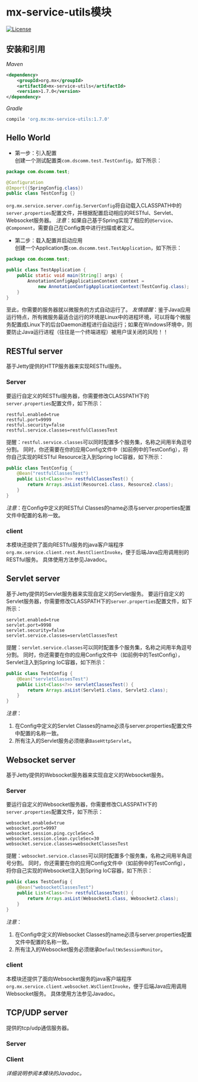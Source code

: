 # mx-service-utils模块
[![License](http://img.shields.io/:license-mit-blue.svg?style=flat)](http://doge.mit-license.org)

## 安装和引用
*Maven*
```xml
<dependency>
    <groupId>org.mx</groupId>
    <artifactId>mx-service-utils</artifactId>
    <version>1.7.0</version>
</dependency>
```
*Gradle*
```gradle
compile 'org.mx:mx-service-utils:1.7.0'
```

## Hello World
- 第一步：引入配置<br>
创建一个测试配置类`com.dscomm.test.TestConfig`，如下所示：
```java
package com.dscomm.test;

@Configuration
@Import({SpringConfig.class})
public class TestConfig {}
```
`org.mx.service.server.config.ServerConfig`将自动载入CLASSPATH中的`server.properties`配置文件，并根据配置启动相应的RESTful、Servlet、Websocket服务器。
*注意*：如果自己基于Spring实现了相应的`@Service`、`@Component`，需要自己在Config类中进行扫描或者定义。
- 第二步：载入配置并启动应用<br>
创建一个Application类`com.dscomm.test.TestApplication`，如下所示：
```java
package com.dscomm.test;

public class TestApplication {
    public static void main(String[] args) {
        AnnotationConfigApplicationContext context = 
            new AnnotationConfigApplicationContext(TestConfig.class);
    }
}
```
至此，你需要的服务器就以微服务的方式自动运行了。
*友情提醒*：鉴于Java应用运行特点，所有微服务最适合运行的环境是Linux中的进程环境，可以将每个微服务配置成Linux下的后台Daemon进程进行自动运行；如果在Windows环境中，则要防止Java运行进程（往往是一个终端进程）被用户误关闭的风险！！

## RESTful server
基于Jetty提供的HTTP服务器来实现RESTful服务。
### Server
要运行自定义的RESTful服务器，你需要修改CLASSPATH下的`server.properties`配置文件，如下所示：
```properties
restful.enabled=true
restful.port=9999
restful.security=false
restful.service.classes=restfulClassesTest
```
提醒：`restful.service.classes`可以同时配置多个服务集，名称之间用半角逗号分割。
同时，你还需要在你的应用Config文件中（如前例中的TestConfig），将你自己实现的RESTful Resource注入到Spring IoC容器，如下所示：
```java
public class TestConfig {
    @Bean("restfulClassesTest")
    public List<Class<?>> restfulClassesTest() {
        return Arrays.asList(Resource1.class, Resource2.class);
    }
}
```
*注意*：在Config中定义的RESTful Classes的name必须与server.properties配置文件中配置的名称一致。
### client
本模块还提供了面向RESTful服务的java客户端程序`org.mx.service.client.rest.RestClientInvoke`，便于后端Java应用调用别的RESTful服务。
具体使用方法参见Javadoc。

## Servlet server
基于Jetty提供的Servlet服务器来实现自定义的Servlet服务。
要运行自定义的Servlet服务器，你需要修改CLASSPATH下的`server.properties`配置文件，如下所示：
```properties
servlet.enabled=true
servlet.port=9998
servlet.security=false
servlet.service.classes=servletClassesTest
```
提醒：`servlet.service.classes`可以同时配置多个服务集，名称之间用半角逗号分割。
同时，你还需要在你的应用Config文件中（如前例中的TestConfig），Servlet注入到Spring IoC容器，如下所示：
```java
public class TestConfig {
    @Bean("servletClassesTest")
    public List<Class<?>> servletClassesTest() {
        return Arrays.asList(Servlet1.class, Servlet2.class);
    }
}
```
*注意*：
1. 在Config中定义的Servlet Classes的name必须与server.properties配置文件中配置的名称一致。
2. 所有注入的Servlet服务必须继承`BaseHttpServlet`。

## Websocket server
基于Jetty提供的Websocket服务器来实现自定义的Websocket服务。
### Server
要运行自定义的Websocket服务器，你需要修改CLASSPATH下的`server.properties`配置文件，如下所示：
```properties
websocket.enabled=true
websocket.port=9997
websocket.session.ping.cycleSec=5
websocket.session.clean.cycleSec=30
websocket.service.classes=websocketClassesTest
```
提醒：`websocket.service.classes`可以同时配置多个服务集，名称之间用半角逗号分割。
同时，你还需要在你的应用Config文件中（如前例中的TestConfig），将你自己实现的Websocket注入到Spring IoC容器，如下所示：
```java
public class TestConfig {
    @Bean("websocketClassesTest")
    public List<Class<?>> restfulClassesTest() {
        return Arrays.asList(Websocket1.class, Websocket2.class);
    }
}
```
*注意*：
1. 在Config中定义的Websocket Classes的name必须与server.properties配置文件中配置的名称一致。
2. 所有注入的Websocket服务必须继承`DefaultWsSessionMonitor`。
### client
本模块还提供了面向Websocket服务的java客户端程序`org.mx.service.client.websocket.WsClientInvoke`，便于后端Java应用调用Websocket服务。
具体使用方法参见Javadoc。

## TCP/UDP server
提供的tcp/udp通信服务器。
### Server

### Client

*详细说明参阅本模块的Javadoc。*